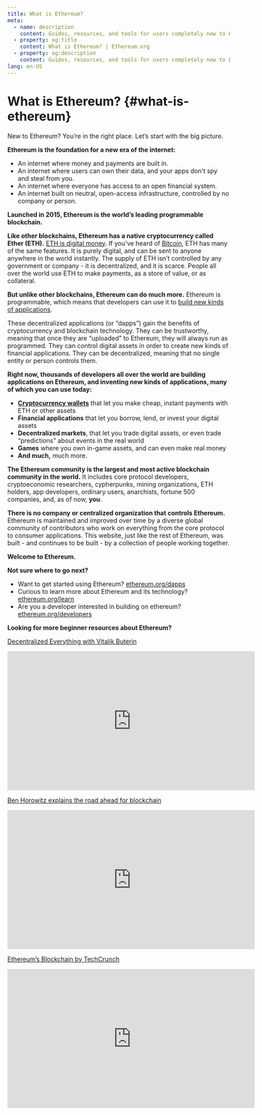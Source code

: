 ```yaml
---
title: What is Ethereum?
meta:
  - name: description
    content: Guides, resources, and tools for users completely new to Ethereum.
  - property: og:title
    content: What is Ethereum? | Ethereum.org
  - property: og:description
    content: Guides, resources, and tools for users completely new to Ethereum.
lang: en-US
---
```


# What is Ethereum? {#what-is-ethereum}

New to Ethereum? You’re in the right place. Let’s start with the big picture.

**Ethereum is the foundation for a new era of the internet:**

- An internet where money and payments are built in.
- An internet where users can own their data, and your apps don’t spy and steal from you.
- An internet where everyone has access to an open financial system.
- An internet built on neutral, open-access infrastructure, controlled by no company or person.

**Launched in 2015, Ethereum is the world’s leading programmable blockchain.**

**Like other blockchains, Ethereum has a native cryptocurrency called Ether (ETH).** [ETH is digital money](/eth/). If you’ve heard of [Bitcoin](http://bitcoin.org/), ETH has many of the same features. It is purely digital, and can be sent to anyone anywhere in the world instantly. The supply of ETH isn’t controlled by any government or company - it is decentralized, and it is scarce. People all over the world use ETH to make payments, as a store of value, or as collateral.

**But unlike other blockchains, Ethereum can do much more.** Ethereum is programmable, which means that developers can use it to [build new kinds of applications](/dapps/).

These decentralized applications (or “dapps”) gain the benefits of cryptocurrency and blockchain technology. They can be trustworthy, meaning that once they are “uploaded” to Ethereum, they will always run as programmed. They can control digital assets in order to create new kinds of financial applications. They can be decentralized, meaning that no single entity or person controls them.

**Right now, thousands of developers all over the world are building applications on Ethereum, and inventing new kinds of applications, many of which you can use today:**

- [**Cryptocurrency wallets**](/wallets/) that let you make cheap, instant payments with ETH or other assets
- **Financial applications** that let you borrow, lend, or invest your digital assets
- **Decentralized markets**, that let you trade digital assets, or even trade “predictions” about events in the real world
- **Games** where you own in-game assets, and can even make real money
- **And much,** much more.

**The Ethereum community is the largest and most active blockchain community in the world.** It includes core protocol developers, cryptoeconomic researchers, cypherpunks, mining organizations, ETH holders, app developers, ordinary users, anarchists, fortune 500 companies, and, as of now, **you**.

**There is no company or centralized organization that controls Ethereum.** Ethereum is maintained and improved over time by a diverse global community of contributors who work on everything from the core protocol to consumer applications. This website, just like the rest of Ethereum, was built - and continues to be built - by a collection of people working together.

**Welcome to Ethereum.**

**Not sure where to go next?**

- Want to get started using Ethereum? [ethereum.org/dapps](/dapps/)
- Curious to learn more about Ethereum and its technology? [ethereum.org/learn](/learn/)
- Are you a developer interested in building on ethereum? [ethereum.org/developers](/developers/)

**Looking for more beginner resources about Ethereum?**

[Decentralized Everything with Vitalik Buterin](https://youtu.be/WSN5BaCzsbo)

<div class="iframe-container">
  <iframe width="560" height="315" src="https://www.youtube.com/embed/WSN5BaCzsbo" frameborder="0" allow="accelerometer; autoplay; encrypted-media; gyroscope; picture-in-picture" allowfullscreen></iframe>
</div>

[Ben Horowitz explains the road ahead for blockchain](https://www.youtube.com/watch?v=l9jvKWKmRfs&feature=youtu.be)

<div class="iframe-container">
  <iframe width="560" height="315" src="https://www.youtube.com/embed/l9jvKWKmRfs" frameborder="0" allow="accelerometer; autoplay; encrypted-media; gyroscope; picture-in-picture" allowfullscreen></iframe>
</div>

[Ethereum’s Blockchain by TechCrunch](https://www.youtube.com/watch?v=WfULutvxvzY)

<div class="iframe-container">
  <iframe width="560" height="315" src="https://www.youtube.com/embed/WfULutvxvzY" frameborder="0" allow="accelerometer; autoplay; encrypted-media; gyroscope; picture-in-picture" allowfullscreen></iframe>
</div>
